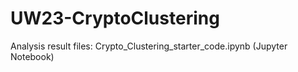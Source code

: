 # UW23-CryptoClustering

Analysis result files:
Crypto_Clustering_starter_code.ipynb (Jupyter Notebook)
